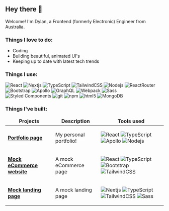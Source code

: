 ## Hey there 👋

<p>Welcome! I'm Dylan, a Frontend (formerly Electronic) Engineer from Australia.</p>

<h3>Things I love to do:</h3>
<ul>
  <li>Coding</li>
  <li>Building beautiful, animated UI's</li>
  <li>Keeping up to date with latest tech trends</li>
</ul>

<h3>Things I use:</h3>
<p> 
  <img alt="React" src="https://img.shields.io/badge/React-%2320232a.svg?logo=react&logoColor=%2361DAFB" />
  <img alt="Nextjs" src="https://img.shields.io/badge/Next.js-black?logo=next.js&logoColor=white"/>
  <img alt="TypeScript" src="https://img.shields.io/badge/-TypeScript-007ACC?style=flat-square&logo=typescript&logoColor=white" />
  <img alt="TailwindCSS" src="https://img.shields.io/badge/Tailwind%20CSS-%2338B2AC.svg?logo=tailwind-css&logoColor=white"/>
  <img alt="Nodejs" src="https://img.shields.io/badge/-Nodejs-43853d?style=flat-square&logo=Node.js&logoColor=white" />
  <img alt="ReactRouter" src="https://img.shields.io/badge/React_Router-CA4245?logo=react-router&logoColor=white"/>
  <img alt="Bootstrap" src="https://img.shields.io/badge/Bootstrap-7952B3?logo=bootstrap&logoColor=fff"/>
  <img alt="Apollo" src="https://img.shields.io/badge/-Apollo%20GraphQL-311C87?style=flat-square&logo=apollo-graphql&logoColor=white" />
  <img alt="GraphQL" src="https://img.shields.io/badge/-GraphQL-E10098?style=flat-square&logo=graphql&logoColor=white" />
  <img alt="Webpack" src="https://img.shields.io/badge/-Webpack-8DD6F9?style=flat-square&logo=webpack&logoColor=white" />
  <img alt="Sass" src="https://img.shields.io/badge/-Sass-CC6699?style=flat-square&logo=sass&logoColor=white" />
  <img alt="Styled Components" src="https://img.shields.io/badge/-Styled_Components-db7092?style=flat-square&logo=styled-components&logoColor=white" />
  <img alt="git" src="https://img.shields.io/badge/-Git-F05032?style=flat-square&logo=git&logoColor=white" />
  <img alt="npm" src="https://img.shields.io/badge/-NPM-CB3837?style=flat-square&logo=npm&logoColor=white" />
  <img alt="html5" src="https://img.shields.io/badge/-HTML5-E34F26?style=flat-square&logo=html5&logoColor=white" />
  <img alt="MongoDB" src="https://img.shields.io/badge/-MongoDB-13aa52?style=flat-square&logo=mongodb&logoColor=white" />
</p>

<h3>Things I've built: </h3>

<table>
  <thead align="center">
    <tr border="none">
      <td><b>Projects</b></td>
      <td><b>Description</b></td>
      <td><b>Tools used</b></td>
    </tr>
  </thead>
  <tbody>
    <tr>
      <td><a alt="Portfolio page" href="https://webdevdylan.netlify.app"><b>Portfolio page</b></a></td>
      <td>My personal portfolio!</td>
      <td>
        <p>
          <img alt="React" src="https://img.shields.io/badge/React-%2320232a.svg?logo=react&logoColor=%2361DAFB" />
          <img alt="TypeScript" src="https://img.shields.io/badge/-TypeScript-007ACC?style=flat-square&logo=typescript&logoColor=white" />
          <img alt="Apollo" src="https://img.shields.io/badge/-Apollo%20GraphQL-311C87?style=flat-square&logo=apollo-graphql&logoColor=white" />
          <img alt="Nodejs" src="https://img.shields.io/badge/-Nodejs-43853d?style=flat-square&logo=Node.js&logoColor=white" />
        </p>
      </td>
    </tr>
    <tr>
      <td><a alt="Mock eCommerce page" href="https://webdevdylan-shopping.netlify.app/"><b>Mock eCommerce website</b></a></td>
      <td>A mock eCommerce page</td>
      <td>        
        <p>
          <img alt="React" src="https://img.shields.io/badge/React-%2320232a.svg?logo=react&logoColor=%2361DAFB" />
          <img alt="TypeScript" src="https://img.shields.io/badge/-TypeScript-007ACC?style=flat-square&logo=typescript&logoColor=white" />
          <img alt="Bootstrap" src="https://img.shields.io/badge/Bootstrap-7952B3?logo=bootstrap&logoColor=fff"/>
          <img alt="TailwindCSS" src="https://img.shields.io/badge/Tailwind%20CSS-%2338B2AC.svg?logo=tailwind-css&logoColor=white"/>
        </p>
      </td>
    </tr>
    <tr>
      <td><a alt="Mock landing page" href="https://webdevdylan-landing-page.vercel.app/"><b>Mock landing page</b></a></td>
      <td>A mock landing page</td>
      <td>
        <p>
          <img alt="Nextjs" src="https://img.shields.io/badge/Next.js-black?logo=next.js&logoColor=white"/>
          <img alt="TypeScript" src="https://img.shields.io/badge/-TypeScript-007ACC?style=flat-square&logo=typescript&logoColor=white" />
          <img alt="TailwindCSS" src="https://img.shields.io/badge/Tailwind%20CSS-%2338B2AC.svg?logo=tailwind-css&logoColor=white"/>
          <img alt="Sass" src="https://img.shields.io/badge/-Sass-CC6699?style=flat-square&logo=sass&logoColor=white" />
        </p>
      </td>
    </tr>
  </tbody>
</table>
<!--
**DylW22/DylW22** is a ✨ _special_ ✨ repository because its `README.md` (this file) appears on your GitHub profile.

Here are some ideas to get you started:

- 🔭 I’m currently working on ...
- 🌱 I’m currently learning ...
- 👯 I’m looking to collaborate on ...
- 🤔 I’m looking for help with ...
- 💬 Ask me about ...
- 📫 How to reach me: ...
- 😄 Pronouns: ...
- ⚡ Fun fact: ...
-->
